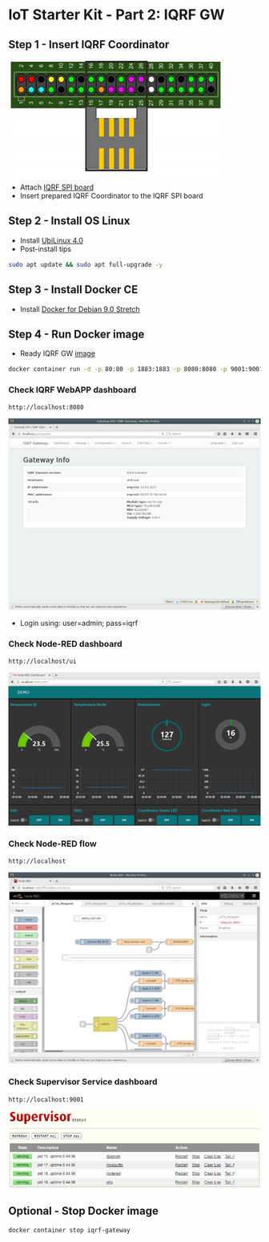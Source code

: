 # IoT Starter Kit - Part 2: IQRF GW

## Step 1 - Insert IQRF Coordinator

![IQRF SPI board](https://github.com/iqrfsdk/iot-starter-kit/blob/master/install/pics/iqrf-spi-board.png)

* Attach [IQRF SPI board](http://www.iqrf.org/weben/downloads.php?id=412)
* Insert prepared IQRF Coordinator to the IQRF SPI board

## Step 2 - Install OS Linux

* Install [UbiLinux 4.0](https://up-community.org/downloads/download/44-ubilinux/90-ubilinux-installer-4-0)
* Post-install tips

```bash
sudo apt update && sudo apt full-upgrade -y
```

## Step 3 - Install Docker CE

* Install [Docker for Debian 9.0 Stretch](https://github.com/iqrfsdk/iqrf-daemon/blob/master/docker/INSTALL.md)

## Step 4 - Run Docker image

* Ready IQRF GW [image](https://hub.docker.com/r/iqrfsdk/iqrf-gateway-debian/)

```bash
docker container run -d -p 80:80 -p 1883:1883 -p 8080:8080 -p 9001:9001 --device /dev/spidev2.0:/dev/spidev2.0 --privileged --name iqrf-gateway --restart=always iqrfsdk/iqrf-gateway:latest
```

### Check IQRF WebAPP dashboard

```bash
http://localhost:8080
```
![IQRF daemon WebAPP dashboard](https://github.com/iqrfsdk/iot-starter-kit/blob/master/install/pics/iqrf-daemon-webapp-gateway.png "IQRF daemon WebAPP dashboard")

* Login using: user=admin; pass=iqrf

### Check Node-RED dashboard

```bash
http://localhost/ui
```
![IQRF App dashboard](https://github.com/iqrfsdk/iot-starter-kit/blob/master/install/pics/node-red-ui.png "IQRF App dashboard")

### Check Node-RED flow

```bash
http://localhost
```
![IQRF App flow](https://github.com/iqrfsdk/iot-starter-kit/blob/master/install/pics/node-red-flows.png "IQRF App flow")

### Check Supervisor Service dashboard

```bash
http://localhost:9001
```
![IQRF Supervisor dashboard](https://github.com/iqrfsdk/iot-starter-kit/blob/master/install/pics/supervisor-dashboard.png "IQRF Supervisor dashboard")

## Optional - Stop Docker image

```bash
docker container stop iqrf-gateway
```
